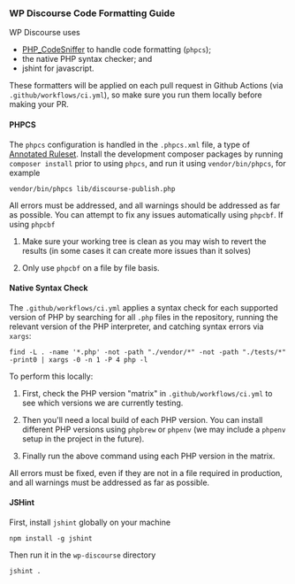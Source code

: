 ### WP Discourse Code Formatting Guide

WP Discourse uses
- [PHP_CodeSniffer](https://github.com/squizlabs/PHP_CodeSniffer) to handle code formatting (``phpcs``);
- the native PHP syntax checker; and
- jshint for javascript.

These formatters will be applied on each pull request in Github Actions (via ``.github/workflows/ci.yml``), so make sure you run them locally before making your PR.

#### PHPCS

The ``phpcs`` configuration is handled in the ``.phpcs.xml`` file, a type of [Annotated Ruleset](https://github.com/squizlabs/PHP_CodeSniffer/wiki/Annotated-Ruleset). Install the development composer packages by running ``composer install`` prior to using ``phpcs``, and run it using ``vendor/bin/phpcs``, for example

```
vendor/bin/phpcs lib/discourse-publish.php
```

All errors must be addressed, and all warnings should be addressed as far as possible. You can attempt to fix any issues automatically using ``phpcbf``. If using ``phpcbf``

1. Make sure your working tree is clean as you may wish to revert the results (in some cases it can create more issues than it solves)

2. Only use ``phpcbf`` on a file by file basis.

#### Native Syntax Check

The ``.github/workflows/ci.yml`` applies a syntax check for each supported version of PHP by searching for all ``.php`` files in the repository, running the relevant version of the PHP interpreter, and catching syntax errors via  ``xargs``:

```
find -L . -name '*.php' -not -path "./vendor/*" -not -path "./tests/*" -print0 | xargs -0 -n 1 -P 4 php -l
```

To perform this locally:

1. First, check the PHP version "matrix" in ``.github/workflows/ci.yml`` to see which versions we are currently testing.

2. Then you'll need a local build of each PHP version. You can install different PHP versions using ``phpbrew`` or ``phpenv`` (we may include a ``phpenv`` setup in the project in the future).

3. Finally run the above command using each PHP version in the matrix.

All errors must be fixed, even if they are not in a file required in production, and all warnings must be addressed as far as possible.

#### JSHint

First, install ``jshint`` globally on your machine

```
npm install -g jshint
```

Then run it in the ``wp-discourse`` directory

```
jshint .
```

